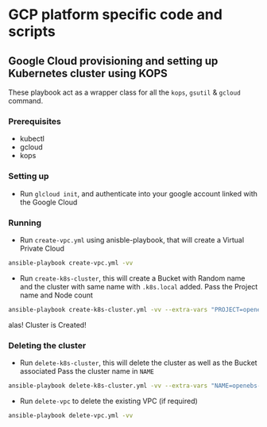 # GCP platform specific code and scripts
## Google Cloud provisioning and setting up Kubernetes cluster using KOPS
These playbook act as a wrapper class for all the `kops`, `gsutil` & `gcloud` command. 

### Prerequisites
- kubectl
- gcloud
- kops

### Setting up

- Run `glcloud init`, and authenticate into your google account linked with the Google Cloud

### Running

- Run `create-vpc.yml` using anisble-playbook, that will create a Virtual Private Cloud
```bash
ansible-playbook create-vpc.yml -vv
```
- Run `create-k8s-cluster`, this will create a Bucket with Random name and the cluster with same name with `.k8s.local` added.
Pass the Project name and Node count
```bash
ansible-playbook create-k8s-cluster.yml -vv --extra-vars "PROJECT=openebs-ci NODES=1"
```
alas! Cluster is Created!

### Deleting the cluster

- Run `delete-k8s-cluster`, this will delete the cluster as well as the Bucket associated
Pass the cluster name in `NAME`
```bash
ansible-playbook delete-k8s-cluster.yml -vv --extra-vars "NAME=openebs-e2e-zo211u"
```
- Run `delete-vpc` to delete the existing VPC (if required)
```bash
ansible-playbook delete-vpc.yml -vv
```

